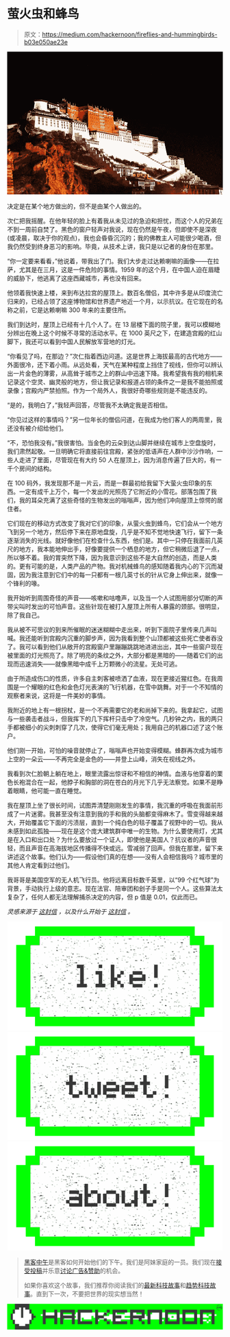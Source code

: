 # 萤火虫和蜂鸟

> 原文：<https://medium.com/hackernoon/fireflies-and-hummingbirds-b03e050ae23e>

![](img/11d021c62fee0d59c9b789817ab1a841.png)

决定是在某个地方做出的，但不是由某个人做出的。

次仁把我摇醒。在他年轻的脸上有着我从未见过的急迫和担忧，而这个人的兄弟在不到一周前自焚了。黑色的窗户轻声对我说，现在仍然是午夜，但即使不是深夜(或凌晨，取决于你的观点)，我也会昏昏沉沉的；我的佛教主人可能很少喝酒，但我仍然受到终身恶习的影响。毕竟，从技术上讲，我只是以记者的身份在那里。

“你一定要来看看，”他说着，带我出了门。我们大步走过达赖喇嘛的画像——在拉萨，尤其是在三月，这是一件危险的事情。1959 年的这个月，在中国人迫在眉睫的威胁下，他逃离了这座西藏城市，再也没有回来。

他领着我快速上楼，来到布达拉宫的屋顶上。数百名僧侣，其中许多是从印度流亡归来的，已经占领了这座博物馆和世界遗产地近一个月，以示抗议。在它现在的名称之前，它是达赖喇嘛 300 年来的主要住所。

我们到达时，屋顶上已经有十几个人了。在 13 层楼下面的院子里，我可以模糊地分辨出在晚上这个时候不寻常的活动水平。在 1000 英尺之下，在建造宫殿的红山脚下，我还可以看到中国人民解放军营地的灯光。

“你看见了吗，在那边？”次仁指着西边问道。这是世界上海拔最高的古代地方——外面很冷，还下着小雨。从远处看，天气在某种程度上挡住了视线，但你可以辨认出一片金色的薄雾，从高耸于城市之上的群山中迅速下降。我希望我有我的相机来记录这个空灵、幽灵般的地方，但让我记录和报道占领的条件之一是我不能拍照或录像；宫殿内严禁拍照。作为一个局外人，我很好奇哪些规则是不能违反的。

“是的，我明白了，”我轻声回答，尽管我不太确定我是否相信。

“你见过这样的事情吗？”另一位年长的僧侣问道，在我成为他们客人的两周里，我还没有被介绍给他们。

“不，恐怕我没有。”我很害怕。当金色的云朵到达山脚并继续在城市上空盘旋时，我们肃然起敬。一旦明确它将直接前往宫殿，紧张的低语声在人群中沙沙作响，一些人走进了里面，尽管现在有大约 50 人在屋顶上，因为消息传遍了巨大的，有一千个房间的结构。

在 100 码外，我发现那不是一片云，而是一群最初给我留下大萤火虫印象的东西。一定有成千上万个，每一个发出的光照亮了它附近的小雪花。部落包围了我们，我的耳朵充满了这些奇怪的生物发出的嗡嗡声，因为他们冲向屋顶上惊愕的居住者。

它们现在的移动方式改变了我对它们的印象，从萤火虫到蜂鸟，它们会从一个地方飞到另一个地方，然后停下来在原地盘旋，几乎是不知不觉地快速飞行，留下一条逐渐消失的光线。就好像他们在检查什么东西，他们是。其中一只停在我面前几英尺的地方，我本能地伸出手，好像要提供一个栖息的地方，但它稍微后退了一点，所以够不着。我的胃突然下降，因为我意识到这些不是大自然的创造，而是人类的。更有可能的是，人类产品的产物。我对机械蜂鸟的感知随着我内心的下沉而凝固，因为我注意到它们中的每一只都有一根几英寸长的针从它身上伸出来，就像一个锋利的喙。

我开始听到周围奇怪的声音——咳嗽和咕噜声，以及当一个人试图用部分切断的声带尖叫时发出的可怕声音。这些针现在被打入屋顶上所有人暴露的颈部。很明显，除了我自己。

我从被不可思议的到来所催眠的迷迷糊糊中走出来，听到下面院子里传来几声叫喊。我还能听到宫殿内沉重的脚步声，因为我看到整个山顶都被这些死亡使者吞没了。我可以看到他们从敞开的宫殿窗户里蹦蹦跳跳地进进出出，其中一些窗户现在被里面的灯光照亮了。除了明亮的条纹之外，大部分都是黑暗的——随着它们的出现而迅速消失——就像黑暗中成千上万颗微小的流星。无处可逃。

由于所造成伤口的性质，许多自主刺客被喷洒了血液，现在更接近猩红色。在我周围是一个耀眼的红色和金色灯光表演的飞行机器，在雪中跳舞。对于一个不知情的观察者来说，这将是一件美妙的事情。

我附近的地上有一根拐杖，是一个不再需要它的老和尚掉下来的。我拿起它，试图与一些袭击者战斗，但我挥下的几下挥杆只击中了冷空气。几秒钟之内，我的两只手都被细小的尖刺刺穿了几次，使得它们毫无用处；我用自己的机器口述了这个账户。

他们刚一开始，可怕的噪音就停止了，嗡嗡声也开始变得模糊。蜂群再次成为城市上空的一朵云——不再完全是金色的——并登上山峰，消失在视线之外。

我看到次仁脸朝上躺在地上，眼里流露出惊讶和不相信的神情。血液与他穿着的栗色长袍混合在一起，他脖子和胸部的洞在苍白的月光下几乎无法察觉。如果不是睁着眼睛，他可能一直在睡觉。

我在屋顶上坐了很长时间，试图弄清楚刚刚发生的事情，我沉重的呼吸在我面前形成了一片迷雾。我甚至没有注意到我的手和我的头脑都变得麻木了。雪变得越来越大，开始覆盖它下面的污渍层，直到一个纯白色的毯子覆盖了视野中的一切。我从未感到如此孤独——现在是这个庞大建筑群中唯一的生物。为什么要使用灯，尤其是在入口和出口处？为什么要放过一个证人，即使他是美国人？抗议者的声音很轻，而且声音在高海拔地区传播得不快或远。雪减弱了回声。但我在那里，留下来讲述这个故事。他们认为——假设他们真的在想——没有人会相信我吗？城市里的其他人肯定看到过他们。

我哥哥是美国空军的无人机飞行员。他将远离目标数千英里，以“99 个红气球”为背景，手动执行上级的意志。现在法官、陪审团和刽子手是同一个人。这些算法太复杂了，任何人都无法理解捕杀决定的内容，但 p 值是 0.01，仅此而已。

*灵感来源于* [*这封信*](http://futureoflife.org/open-letter-autonomous-weapons) *，以及什么开始于* [*这封信*](https://www.ted.com/talks/raffaello_d_andrea_meet_the_dazzling_flying_machines_of_the_future?language=en) *。*

[![](img/50ef4044ecd4e250b5d50f368b775d38.png)](http://bit.ly/HackernoonFB)[![](img/979d9a46439d5aebbdcdca574e21dc81.png)](https://goo.gl/k7XYbx)[![](img/2930ba6bd2c12218fdbbf7e02c8746ff.png)](https://goo.gl/4ofytp)

> [黑客中午](http://bit.ly/Hackernoon)是黑客如何开始他们的下午。我们是阿妹家庭的一员。我们现在[接受投稿](http://bit.ly/hackernoonsubmission)并乐意[讨论广告&赞助](mailto:partners@amipublications.com)的机会。
> 
> 如果你喜欢这个故事，我们推荐你阅读我们的[最新科技故事](http://bit.ly/hackernoonlatestt)和[趋势科技故事](https://hackernoon.com/trending)。直到下一次，不要把世界的现实想当然！

[![](img/be0ca55ba73a573dce11effb2ee80d56.png)](https://goo.gl/Ahtev1)